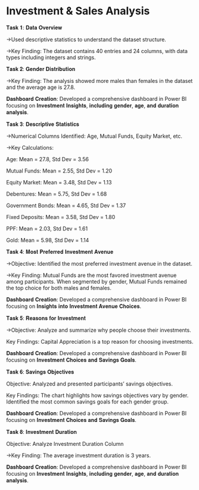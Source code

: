 # Investment & Sales Analysis

𝐓𝐚𝐬𝐤 𝟏: 𝐃𝐚𝐭𝐚 𝐎𝐯𝐞𝐫𝐯𝐢𝐞𝐰

->Used descriptive statistics to understand the dataset structure.

->Key Finding: The dataset contains 40 entries and 24 columns, with data types including integers and strings.

𝐓𝐚𝐬𝐤 𝟐: 𝐆𝐞𝐧𝐝𝐞𝐫 𝐃𝐢𝐬𝐭𝐫𝐢𝐛𝐮𝐭𝐢𝐨𝐧

->Key Finding: The analysis showed more males than females in the dataset and the average age is 27.8.

𝐃𝐚𝐬𝐡𝐛𝐨𝐚𝐫𝐝 𝐂𝐫𝐞𝐚𝐭𝐢𝐨𝐧: Developed a comprehensive dashboard in Power BI focusing on 𝐈𝐧𝐯𝐞𝐬𝐭𝐦𝐞𝐧𝐭 𝐈𝐧𝐬𝐢𝐠𝐡𝐭𝐬, 𝐢𝐧𝐜𝐥𝐮𝐝𝐢𝐧𝐠 𝐠𝐞𝐧𝐝𝐞𝐫, 𝐚𝐠𝐞, 𝐚𝐧𝐝 𝐝𝐮𝐫𝐚𝐭𝐢𝐨𝐧 𝐚𝐧𝐚𝐥𝐲𝐬𝐢𝐬.

𝐓𝐚𝐬𝐤 𝟑: 𝐃𝐞𝐬𝐜𝐫𝐢𝐩𝐭𝐢𝐯𝐞 𝐒𝐭𝐚𝐭𝐢𝐬𝐭𝐢𝐜𝐬

->Numerical Columns Identified: Age, Mutual Funds, Equity Market, etc.

->Key Calculations:

Age: Mean = 27.8, Std Dev = 3.56

Mutual Funds: Mean = 2.55, Std Dev = 1.20

Equity Market: Mean = 3.48, Std Dev = 1.13

Debentures: Mean = 5.75, Std Dev = 1.68

Government Bonds: Mean = 4.65, Std Dev = 1.37

Fixed Deposits: Mean = 3.58, Std Dev = 1.80

PPF: Mean = 2.03, Std Dev = 1.61

Gold: Mean = 5.98, Std Dev = 1.14

𝐓𝐚𝐬𝐤 𝟒: 𝐌𝐨𝐬𝐭 𝐏𝐫𝐞𝐟𝐞𝐫𝐫𝐞𝐝 𝐈𝐧𝐯𝐞𝐬𝐭𝐦𝐞𝐧𝐭 𝐀𝐯𝐞𝐧𝐮𝐞 

->Objective: Identified the most preferred investment avenue in the dataset.

->Key Finding: Mutual Funds are the most favored investment avenue among participants. When segmented by gender, Mutual Funds remained the top choice for both males and females.

𝐃𝐚𝐬𝐡𝐛𝐨𝐚𝐫𝐝 𝐂𝐫𝐞𝐚𝐭𝐢𝐨𝐧: Developed a comprehensive dashboard in Power BI focusing on 𝐈𝐧𝐬𝐢𝐠𝐡𝐭𝐬 𝐢𝐧𝐭𝐨 𝐈𝐧𝐯𝐞𝐬𝐭𝐦𝐞𝐧𝐭 𝐀𝐯𝐞𝐧𝐮𝐞 𝐂𝐡𝐨𝐢𝐜𝐞𝐬.

𝐓𝐚𝐬𝐤 𝟓: 𝐑𝐞𝐚𝐬𝐨𝐧𝐬 𝐟𝐨𝐫 𝐈𝐧𝐯𝐞𝐬𝐭𝐦𝐞𝐧𝐭

->Objective: Analyze and summarize why people choose their investments.

Key Findings: Capital Appreciation is a top reason for choosing investments.

𝐃𝐚𝐬𝐡𝐛𝐨𝐚𝐫𝐝 𝐂𝐫𝐞𝐚𝐭𝐢𝐨𝐧: Developed a comprehensive dashboard in Power BI focusing on 𝐈𝐧𝐯𝐞𝐬𝐭𝐦𝐞𝐧𝐭 𝐂𝐡𝐨𝐢𝐜𝐞𝐬 𝐚𝐧𝐝 𝐒𝐚𝐯𝐢𝐧𝐠𝐬 𝐆𝐨𝐚𝐥𝐬.

𝐓𝐚𝐬𝐤 𝟔: 𝐒𝐚𝐯𝐢𝐧𝐠𝐬 𝐎𝐛𝐣𝐞𝐜𝐭𝐢𝐯𝐞𝐬

Objective: Analyzed and presented participants’ savings objectives.

Key Findings: The chart highlights how savings objectives vary by gender. Identified the most common savings goals for each gender group.

𝐃𝐚𝐬𝐡𝐛𝐨𝐚𝐫𝐝 𝐂𝐫𝐞𝐚𝐭𝐢𝐨𝐧: Developed a comprehensive dashboard in Power BI focusing on 𝐈𝐧𝐯𝐞𝐬𝐭𝐦𝐞𝐧𝐭 𝐂𝐡𝐨𝐢𝐜𝐞𝐬 𝐚𝐧𝐝 𝐒𝐚𝐯𝐢𝐧𝐠𝐬 𝐆𝐨𝐚𝐥𝐬.

𝐓𝐚𝐬𝐤 𝟖: 𝐈𝐧𝐯𝐞𝐬𝐭𝐦𝐞𝐧𝐭 𝐃𝐮𝐫𝐚𝐭𝐢𝐨𝐧

Objective: Analyze Investment Duration Column

->Key Finding: The average investment duration is 3 years.

𝐃𝐚𝐬𝐡𝐛𝐨𝐚𝐫𝐝 𝐂𝐫𝐞𝐚𝐭𝐢𝐨𝐧: Developed a comprehensive dashboard in Power BI focusing on 𝐈𝐧𝐯𝐞𝐬𝐭𝐦𝐞𝐧𝐭 𝐈𝐧𝐬𝐢𝐠𝐡𝐭𝐬, 𝐢𝐧𝐜𝐥𝐮𝐝𝐢𝐧𝐠 𝐠𝐞𝐧𝐝𝐞𝐫, 𝐚𝐠𝐞, 𝐚𝐧𝐝 𝐝𝐮𝐫𝐚𝐭𝐢𝐨𝐧 𝐚𝐧𝐚𝐥𝐲𝐬𝐢𝐬.

